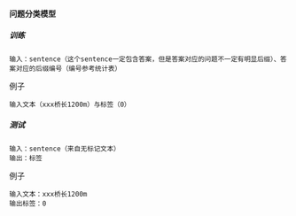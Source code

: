 #### 问题分类模型
##### 训练
```
输入：sentence（这个sentence一定包含答案，但是答案对应的问题不一定有明显后缀）、答案对应的后缀编号（编号参考统计表）
```
例子
```
输入文本（xxx桥长1200m）与标签（0）
```

##### 测试
```
输入：sentence（来自无标记文本）
输出：标签
```
例子
```
输入文本：xxx桥长1200m
输出标签：0
```